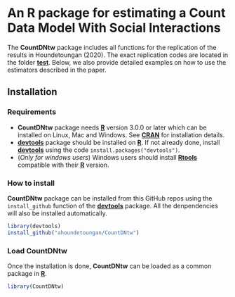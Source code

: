# An R package for estimating a Count Data Model With Social Interactions
The **CountDNtw** package includes all functions for the replication of the results in Houndetoungan (2020). The exact replication codes are located in the folder [**test**](https://github.com/ahoundetoungan/CountDNtw/tree/master/test). Below, we also provide detailed examples on how to use the estimators described in the paper.

## Installation
### Requirements
- **CountDNtw** package needs [**R**](https://cran.r-project.org/) version 3.0.0 or later which can be installed on Linux, Mac and Windows. See [**CRAN**](https://cran.r-project.org/) for installation details. 
- [**devtools**](https://cran.r-project.org/package=devtools) package should be installed on [**R**](https://cran.r-project.org/). If not already done, install [**devtools**](https://cran.r-project.org/package=devtools) using the code ` install.packages("devtools") `.
- (*Only for windows users*) Windows users should install  [**Rtools**](https://cran.r-project.org/bin/windows/Rtools/) compatible with their [**R**](https://cran.r-project.org/) version. 

### How to install
**CountDNtw** package can be installed from this GitHub repos using the `install_github` function of the [**devtools**](https://cran.r-project.org/package=devtools) package. All the denpendencies will also be installed automatically.
```R
library(devtools) 
install_github("ahoundetoungan/CountDNtw")
```
### Load CountDNtw
Once the installation is done, **CountDNtw** can be loaded as a common package in [**R**](https://cran.r-project.org/).
```R
library(CountDNtw)
```
